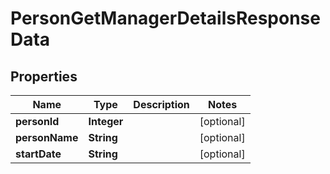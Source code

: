 

# PersonGetManagerDetailsResponseData


## Properties

| Name | Type | Description | Notes |
|------------ | ------------- | ------------- | -------------|
|**personId** | **Integer** |  |  [optional] |
|**personName** | **String** |  |  [optional] |
|**startDate** | **String** |  |  [optional] |



